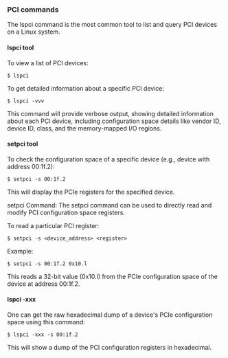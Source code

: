 ### PCI commands

The lspci command is the most common tool to list and query PCI
devices on a Linux system.

#### lspci tool

To view a list of PCI devices:

	$ lspci

To get detailed information about a specific PCI device:

	$ lspci -vvv

This command will provide verbose output, showing detailed
information about each PCI device, including configuration
space details like vendor ID, device ID, class, and the
memory-mapped I/O regions.

#### setpci tool

To check the configuration space of a specific device (e.g.,
device with address 00:1f.2):

	$ setpci -s 00:1f.2

This will display the PCIe registers for the specified device.

setpci Command: The setpci command can be used to directly read
and modify PCI configuration space registers.

To read a particular PCI register:

	$ setpci -s <device_address> <register>

Example:

	$ setpci -s 00:1f.2 0x10.l

This reads a 32-bit value (0x10.l) from the PCIe configuration
space of the device at address 00:1f.2.

#### lspci -xxx

One can get the raw hexadecimal dump of a device's PCIe
configuration space using this command:

	$ lspci -xxx -s 00:1f.2

This will show a dump of the PCI configuration registers in
hexadecimal.
